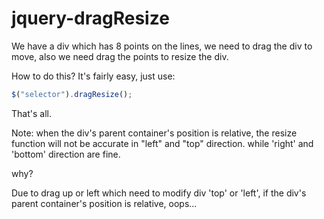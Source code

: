 jquery-dragResize
=================
We have a div which has 8 points on the lines, we need to drag the div to move, also we need drag the points to resize the div.

How to do this? It's fairly easy, just use:
```javascript
$("selector").dragResize();
```
That's all.

Note: when the div's parent container's position is relative, the resize function will not be accurate in "left" and "top" direction.
while 'right' and 'bottom' direction are fine.

why? 

Due to drag up or left which need to modify div 'top' or 'left', if the div's parent container's position is relative, oops...